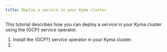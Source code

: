 ```yaml
---
title: Deploy a service in your Kyma cluster
---
```


This tutorial describes how you can deploy a service in your Kyma cluster using the {GCP} service operator.

1. Install the {GCP?} service operator in your Kyma cluster.
2.
